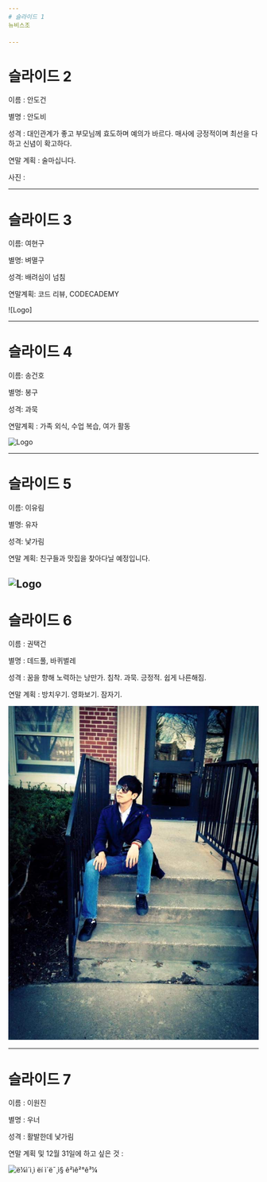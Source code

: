 ```yaml
---
# 슬라이드 1
뉴비스조 

---
```

# 슬라이드 2
이름 : 안도건

별명 : 안도비

성격 : 대인관계가 좋고 부모님께 효도하며 예의가 바르다. 매사에 긍정적이며 최선을 다하고 신념이 확고하다.

연말 계획 : 술마십니다.

사진 : 

---
# 슬라이드 3
이름: 여현구

별명: 벼멸구

성격: 배려심이 넘침

연말계획: 코드 리뷰, CODECADEMY

![Logo]





---
# 슬라이드 4
이름: 송건호 

별명: 봉구

성격: 과묵

연말계획 : 가족 외식, 수업 복습, 여가 활동

![Logo](https://cdn.pixabay.com/photo/2017/09/25/13/12/dog-2785074_960_720.jpg)

---
# 슬라이드 5

이름: 이유림 

별명: 유자

성격: 낯가림

연말 계획: 친구들과 맛집을 찾아다닐 예정입니다.



![Logo](https://t1.daumcdn.net/cfile/tistory/2334943F52772A281D)
---

# 슬라이드 6

이름 : 권택건

별명 : 데드풀, 바퀴벌레

성격 : 꿈을 향해 노력하는 낭만가. 침착. 과묵. 긍정적. 쉽게 나른해짐.

연말 계획 : 방치우기. 영화보기. 잠자기.

![Logo](https://github.com/podojuice/public/blob/master/1545178773742.jpg)

---
# 슬라이드 7
이름 : 이원진

별명 : 우너

성격 : 활발한데 낯가림

연말 계획 및 12월 31일에 하고 싶은 것 : 



![ë¼ì´ì¸ì ëí ì´ë¯¸ì§ ê²ìê²°ê³¼](https://t1.daumcdn.net/cfile/tistory/2761AA4558A05CBE2A)



